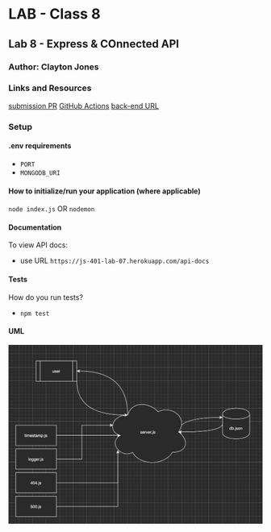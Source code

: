 # LAB - Class 8
## Lab 8 - Express & COnnected API
### Author: Clayton Jones

### Links and Resources  

[submission PR](https://github.com/claytonjones-401n16/lab-07/pull/2)
[GitHub Actions](https://github.com/claytonjones-401n16/lab-07/actions)
[back-end URL](https://js-401-lab-07.herokuapp.com/)

### Setup  

#### .env requirements 

- `PORT`
- `MONGODB_URI`
  
#### How to initialize/run your application (where applicable)
`node index.js` OR
`nodemon`

#### Documentation   
To view API docs:
- use URL `https://js-401-lab-07.herokuapp.com/api-docs`
  
#### Tests  

How do you run tests?
- `npm test`

#### UML  

![lab 07 UML](./assets/lab-07.png)